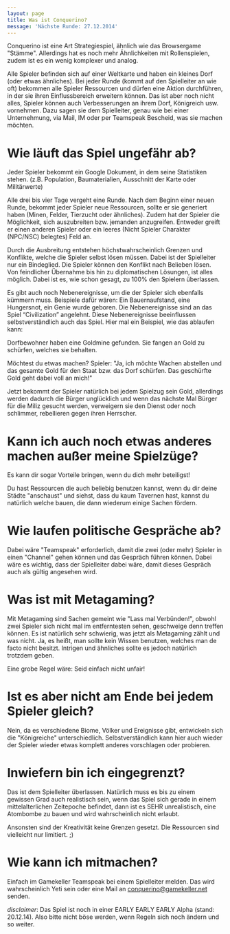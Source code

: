 ```yaml
---
layout: page
title: Was ist Conquerino?
message: 'Nächste Runde: 27.12.2014'
---
```


Conquerino ist eine Art Strategiespiel, ähnlich wie das Browsergame "Stämme". Allerdings hat es noch mehr Ähnlichkeiten mit Rollenspielen, zudem ist es ein wenig komplexer und analog.

Alle Spieler befinden sich auf einer Weltkarte und haben ein kleines Dorf (oder etwas ähnliches). Bei jeder Runde (kommt auf den Spielleiter an wie oft) bekommen alle Spieler Ressourcen und dürfen eine Aktion durchführen, in der sie ihren Einflussbereich erweitern können. Das ist aber noch nicht alles, Spieler können auch Verbesserungen an ihrem Dorf, Königreich usw. vornehmen. Dazu sagen sie dem Spielleiter, genau wie bei einer Unternehmung, via Mail, IM oder per Teamspeak Bescheid, was sie machen möchten.

# Wie läuft das Spiel ungefähr ab?

Jeder Spieler bekommt ein Google Dokument, in dem seine Statistiken stehen. (z.B. Population, Baumaterialien, Ausschnitt der Karte oder Militärwerte)

Alle drei bis vier Tage vergeht eine Runde. Nach dem Beginn einer neuen Runde, bekommt jeder Spieler neue Ressourcen, sollte er sie generiert haben (Minen, Felder, Tierzucht oder ähnliches).
Zudem hat der Spieler die Möglichkeit, sich auszubreiten bzw. jemanden anzugreifen. Entweder greift er einen anderen Spieler oder ein leeres (Nicht Spieler Charakter (NPC/NSC) belegtes) Feld an.

Durch die Ausbreitung entstehen höchstwahrscheinlich Grenzen und Konflikte, welche die Spieler selbst lösen müssen. Dabei ist der Spielleiter nur ein Bindeglied. Die Spieler können den Konflikt nach Belieben lösen. Von feindlicher Übernahme bis hin zu diplomatischen Lösungen, ist alles möglich. Dabei ist es, wie schon gesagt, zu 100% den Spielern überlassen.

Es gibt auch noch Nebenereignisse, um die der Spieler sich ebenfalls kümmern muss. Beispiele dafür wären: Ein Bauernaufstand, eine Hungersnot, ein Genie wurde geboren. Die Nebenereignisse sind an das Spiel “Civilization” angelehnt. Diese Nebenereignisse beeinflussen selbstverständlich auch das Spiel. Hier mal ein Beispiel, wie das ablaufen kann:

Dorfbewohner haben eine Goldmine gefunden. Sie fangen an Gold zu schürfen, welches sie behalten.

Möchtest du etwas machen?
Spieler: "Ja, ich möchte Wachen abstellen und das gesamte Gold für den Staat bzw. das Dorf schürfen. Das geschürfte Gold geht dabei voll an mich!"

Jetzt bekommt der Spieler natürlich bei jedem Spielzug sein Gold, allerdings werden dadurch die Bürger unglücklich und wenn das nächste Mal Bürger für die Miliz gesucht werden, verweigern sie den Dienst oder noch schlimmer, rebellieren gegen ihren Herrscher.

# Kann ich auch noch etwas anderes machen außer meine Spielzüge?

Es kann dir sogar Vorteile bringen, wenn du dich mehr beteiligst!

Du hast Ressourcen die auch beliebig benutzen kannst, wenn du dir deine Städte "anschaust" und siehst, dass du kaum Tavernen hast, kannst du natürlich welche bauen, die dann wiederum einige  Sachen fördern.

# Wie laufen politische Gespräche ab?

Dabei wäre "Teamspeak" erforderlich, damit die zwei (oder mehr) Spieler in einen "Channel" gehen können und das Gespräch führen können. Dabei wäre es wichtig, dass der Spielleiter dabei wäre, damit dieses Gespräch auch als gültig angesehen wird.

# Was ist mit Metagaming?

Mit Metagaming sind Sachen gemeint wie "Lass mal Verbünden!", obwohl zwei Spieler sich nicht mal im entferntesten sehen, geschweige denn treffen können.
Es ist natürlich sehr schwierig, was jetzt als Metagaming zählt und was nicht. Ja, es heißt, man sollte kein Wissen benutzen, welches man de facto nicht besitzt. Intrigen und ähnliches sollte es jedoch natürlich trotzdem geben.

Eine grobe Regel wäre: Seid einfach nicht unfair!

# Ist es aber nicht am Ende bei jedem Spieler gleich?

Nein, da es verschiedene Biome, Völker und Ereignisse gibt, entwickeln sich die "Königreiche" unterschiedlich. Selbstverständlich kann hier auch wieder der Spieler wieder etwas komplett anderes vorschlagen oder probieren.

# Inwiefern bin ich eingegrenzt?

Das ist dem Spielleiter überlassen. Natürlich muss es bis zu einem gewissen Grad auch realistisch sein, wenn das Spiel sich gerade in einem mittelalterlichen Zeitepoche befindet, dann ist es SEHR unrealistisch, eine Atombombe zu bauen und wird wahrscheinlich nicht erlaubt.

Ansonsten sind der Kreativität keine Grenzen gesetzt. Die Ressourcen sind vielleicht nur limitiert. ;)

# Wie kann ich mitmachen?

Einfach im Gamekeller Teamspeak bei einem Spielleiter melden. Das wird wahrscheinlich Yeti sein oder eine Mail an conquerino@gamekeller.net senden.

*disclaimer*: Das Spiel ist noch in einer EARLY EARLY EARLY Alpha (stand: 20.12.14). Also bitte nicht böse werden, wenn Regeln sich noch ändern und so weiter.